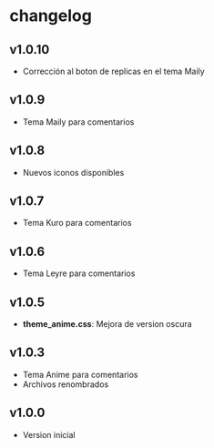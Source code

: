 # changelog

## v1.0.10

- Corrección al boton de replicas en el tema Maily

## v1.0.9

- Tema Maily para comentarios

## v1.0.8

- Nuevos iconos disponibles

## v1.0.7

- Tema Kuro para comentarios

## v1.0.6

- Tema Leyre para comentarios

## v1.0.5

- **theme_anime.css**: Mejora de version oscura 

## v1.0.3

- Tema Anime para comentarios
- Archivos renombrados

## v1.0.0

- Version inicial